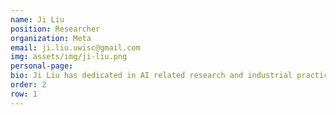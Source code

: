 ```yaml
---
name: Ji Liu
position: Researcher 
organization: Meta
email: ji.liu.uwisc@gmail.com
img: assets/img/ji-liu.png
personal-page: 
bio: Ji Liu has dedicated in AI related research and industrial practices for about 20 years. In industry, he drove multiple technology initiatives - 3rd generation (GPU based) of recommender system, distributed DL systems, and game AI, defining multiple industrial SoTA technologies. In research, he published 150+ papers in top-tier CS conferences and journals, received multiple best paper awards and competition awards, and served AC in multiple top tier CS conferences. He is an awardee of IBM faculty award in 2017, MIT TR35 in 2018, and China Top 5 AI innovators under 35 in 2018.
order: 2
row: 1
---
```

